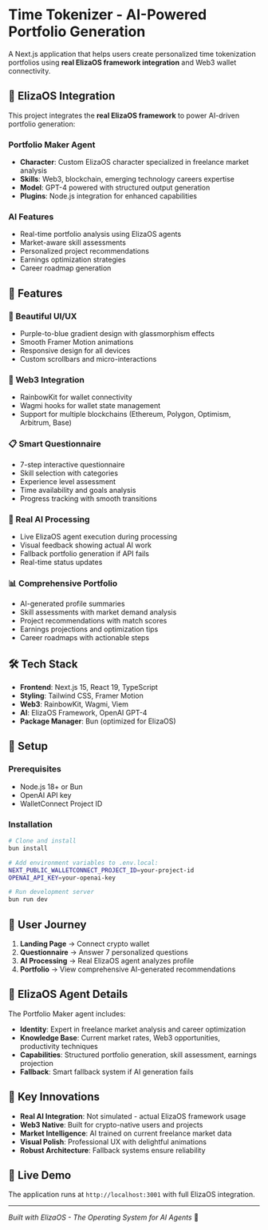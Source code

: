 # Time Tokenizer - AI-Powered Portfolio Generation

A Next.js application that helps users create personalized time tokenization portfolios using **real ElizaOS framework integration** and Web3 wallet connectivity.

## 🤖 ElizaOS Integration

This project integrates the **real ElizaOS framework** to power AI-driven portfolio generation:

### Portfolio Maker Agent
- **Character**: Custom ElizaOS character specialized in freelance market analysis
- **Skills**: Web3, blockchain, emerging technology careers expertise  
- **Model**: GPT-4 powered with structured output generation
- **Plugins**: Node.js integration for enhanced capabilities

### AI Features
- Real-time portfolio analysis using ElizaOS agents
- Market-aware skill assessments
- Personalized project recommendations
- Earnings optimization strategies
- Career roadmap generation

## 🚀 Features

### 🎨 Beautiful UI/UX
- Purple-to-blue gradient design with glassmorphism effects
- Smooth Framer Motion animations
- Responsive design for all devices
- Custom scrollbars and micro-interactions

### 🔗 Web3 Integration
- RainbowKit for wallet connectivity
- Wagmi hooks for wallet state management
- Support for multiple blockchains (Ethereum, Polygon, Optimism, Arbitrum, Base)

### 📋 Smart Questionnaire
- 7-step interactive questionnaire
- Skill selection with categories
- Experience level assessment
- Time availability and goals analysis
- Progress tracking with smooth transitions

### 🤖 Real AI Processing
- Live ElizaOS agent execution during processing
- Visual feedback showing actual AI work
- Fallback portfolio generation if API fails
- Real-time status updates

### 📊 Comprehensive Portfolio
- AI-generated profile summaries
- Skill assessments with market demand analysis
- Project recommendations with match scores
- Earnings projections and optimization tips
- Career roadmaps with actionable steps

## 🛠 Tech Stack

- **Frontend**: Next.js 15, React 19, TypeScript
- **Styling**: Tailwind CSS, Framer Motion
- **Web3**: RainbowKit, Wagmi, Viem
- **AI**: ElizaOS Framework, OpenAI GPT-4
- **Package Manager**: Bun (optimized for ElizaOS)

## 🔧 Setup

### Prerequisites
- Node.js 18+ or Bun
- OpenAI API key
- WalletConnect Project ID

### Installation
```bash
# Clone and install
bun install

# Add environment variables to .env.local:
NEXT_PUBLIC_WALLETCONNECT_PROJECT_ID=your-project-id
OPENAI_API_KEY=your-openai-key

# Run development server
bun run dev
```

## 🎯 User Journey

1. **Landing Page** → Connect crypto wallet
2. **Questionnaire** → Answer 7 personalized questions
3. **AI Processing** → Real ElizaOS agent analyzes profile
4. **Portfolio** → View comprehensive AI-generated recommendations

## 🧠 ElizaOS Agent Details

The Portfolio Maker agent includes:

- **Identity**: Expert in freelance market analysis and career optimization
- **Knowledge Base**: Current market rates, Web3 opportunities, productivity techniques
- **Capabilities**: Structured portfolio generation, skill assessment, earnings projection
- **Fallback**: Smart fallback system if AI generation fails

## 🌟 Key Innovations

- **Real AI Integration**: Not simulated - actual ElizaOS framework usage
- **Web3 Native**: Built for crypto-native users and projects
- **Market Intelligence**: AI trained on current freelance market data
- **Visual Polish**: Professional UX with delightful animations
- **Robust Architecture**: Fallback systems ensure reliability

## 🔗 Live Demo

The application runs at `http://localhost:3001` with full ElizaOS integration.

---

*Built with ElizaOS - The Operating System for AI Agents* 🤖
